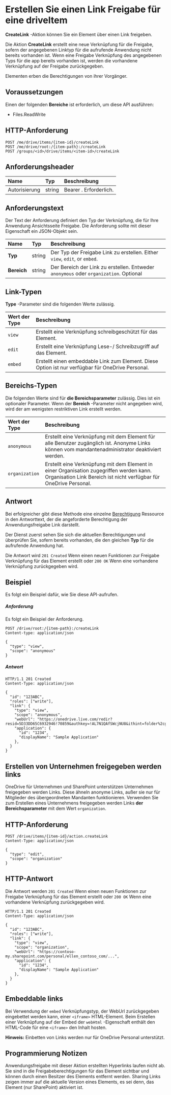 # <a name="create-a-sharing-link-for-a-driveitem"></a>Erstellen Sie einen Link Freigabe für eine driveItem

**CreateLink** -Aktion können Sie ein Element über einen Link freigeben.

Die Aktion **CreateLink** erstellt eine neue Verknüpfung für die Freigabe, sofern der angegebenen Linktyp für die aufrufende Anwendung nicht bereits vorhanden ist. Wenn eine Freigabe Verknüpfung des angegebenen Typs für die app bereits vorhanden ist, werden die vorhandene Verknüpfung auf der Freigabe zurückgegeben.

Elementen erben die Berechtigungen von ihrer Vorgänger.

## <a name="prerequisites"></a>Voraussetzungen
Einen der folgenden **Bereiche** ist erforderlich, um diese API ausführen:

  * Files.ReadWrite

## <a name="http-request"></a>HTTP-Anforderung
<!-- { "blockType": "ignored" } -->
```http
POST /me/drive/items/{item-id}/createLink
POST /me/drive/root:/{item-path}:/createLink
POST /groups/<id>/drive/items/<item-id>/createLink
```

## <a name="request-headers"></a>Anforderungsheader

| Name          | Typ   | Beschreibung               |
|:--------------|:-------|:--------------------------|
| Autorisierung | string | Bearer <token>. Erforderlich. |


## <a name="request-body"></a>Anforderungstext
Der Text der Anforderung definiert den Typ der Verknüpfung, die für Ihre Anwendung Ansichtsseite Freigabe. Die Anforderung sollte mit dieser Eigenschaft ein JSON-Objekt sein.

| Name   | Typ   | Beschreibung                                                          |
|:-------|:-------|:---------------------------------------------------------------------|
| **Typ** | string | Der Typ der Freigabe Link zu erstellen. Either `view`, `edit`, or `embed`. |
| **Bereich** | string | Der Bereich der Link zu erstellen. Entweder `anonymous` oder `organization`. Optional |

## <a name="link-types"></a>Link-Typen
**Type** -Parameter sind die folgenden Werte zulässig.

| Wert der Type | Beschreibung                                                                                  |
|:-----------|:---------------------------------------------------------------------------------------------|
| `view`     | Erstellt eine Verknüpfung schreibgeschützt für das Element.                                                        |
| `edit`     | Erstellt eine Verknüpfung Lese-/ Schreibzugriff auf das Element.                                                       |
| `embed`    | Erstellt einen embeddable Link zum Element. Diese Option ist nur verfügbar für OneDrive Personal. |

## <a name="scope-types"></a>Bereichs-Typen
Die folgenden Werte sind für **die Bereichsparameter** zulässig. Dies ist ein optionaler Parameter. Wenn der **Bereich** -Parameter nicht angegeben wird, wird der am wenigsten restriktiven Link erstellt werden.

| Wert der Type     | Beschreibung                                                                                                                   |
|:---------------|:------------------------------------------------------------------------------------------------------------------------------|
| `anonymous`    | Erstellt eine Verknüpfung mit dem Element für alle Benutzer zugänglich ist. Anonyme Links können vom mandantenadministrator deaktiviert werden.                 |
| `organization` | Erstellt eine Verknüpfung mit dem Element in einer Organisation zugegriffen werden kann. Organisation Link Bereich ist nicht verfügbar für OneDrive Personal. |

## <a name="response"></a>Antwort

Bei erfolgreicher gibt diese Methode eine einzelne [Berechtigung](../resources/permission.md) Ressource in den Antworttext, der die angeforderte Berechtigung der Anwendungsfreigabe Link darstellt.

Der Dienst zuerst sehen Sie sich die aktuellen Berechtigungen und überprüfen Sie, sofern bereits vorhanden, die den gleichen **Typ** für die aufrufende Anwendung hat.

Die Antwort wird `201 Created` Wenn einen neuen Funktionen zur Freigabe Verknüpfung für das Element erstellt oder `200 OK` Wenn eine vorhandene Verknüpfung zurückgegeben wird.

## <a name="example"></a>Beispiel
Es folgt ein Beispiel dafür, wie Sie diese API-aufrufen.

##### <a name="request"></a>Anforderung
Es folgt ein Beispiel der Anforderung.

<!-- {
  "blockType": "request",
  "name": "item_createlink"
}-->
```http
POST /drive/root:/{item-path}:/createLink
Content-type: application/json

{
  "type": "view",
  "scope": "anonymous"
}
```

##### <a name="response"></a>Antwort

<!-- { "blockType": "response", "@odata.type": "microsoft.graph.permission" } -->
```http
HTTP/1.1 201 Created
Content-Type: application/json

{
  "id": "123ABC",
  "roles": ["write"],
  "link": {
    "type": "view",
    "scope": "anonymous",
    "webUrl": "https://onedrive.live.com/redir?resid=5D33DD65C6932946!70859&authkey=!AL7N1QAfSWcjNU8&ithint=folder%2cgif",
    "application": {
      "id": "1234",
      "displayName": "Sample Application"
    },
  }
}
```

## <a name="creating-company-sharable-links"></a>Erstellen von Unternehmen freigegeben werden links

OneDrive für Unternehmen und SharePoint unterstützen Unternehmen freigegeben werden Links. Diese ähneln anonyme Links, außer sie nur für Mitglieder des übergeordneten Mandanten funktionieren. Verwenden Sie zum Erstellen eines Unternehmens freigegeben werden Links **der Bereichsparameter** mit dem Wert `organization`.

## <a name="http-request"></a>HTTP-Anforderung

<!-- { "blockType": "request", "name": "create-link-scoped", "scopes": "files.readwrite service.sharepoint" } -->
```http
POST /drive/items/{item-id}/action.createLink
Content-Type: application/json

{
  "type": "edit",
  "scope": "organization"
}
```

## <a name="http-response"></a>HTTP-Antwort

Die Antwort werden `201 Created` Wenn einen neuen Funktionen zur Freigabe Verknüpfung für das Element erstellt oder `200 OK` Wenn eine vorhandene Verknüpfung zurückgegeben wird.

<!-- { "blockType": "response", "@odata.type": "microsoft.graph.permission" } -->
```http
HTTP/1.1 201 Created
Content-Type: application/json

{
  "id": "123ABC",
  "roles": ["write"],
  "link": {
    "type": "view",
    "scope": "organization",
    "webUrl": "https://contoso-my.sharepoint.com/personal/ellen_contoso_com/...",
    "application": {
      "id": "1234",
      "displayName": "Sample Application"
    },
  }
}
```

## <a name="embeddable-links"></a>Embeddable links

Bei Verwendung der `embed` Verknüpfungstyp, der WebUrl zurückgegeben eingebettet werden kann, einer `<iframe>` HTML-Element. Beim Erstellen einer Verknüpfung auf der Embed der `webHtml` -Eigenschaft enthält den HTML-Code für eine `<iframe>` den Inhalt hosten.

**Hinweis:** Einbetten von Links werden nur für OneDrive Personal unterstützt.

## <a name="programming-notes"></a>Programmierung Notizen

Anwendungsfreigabe mit dieser Aktion erstellten Hyperlinks laufen nicht ab. Sie sind in die Freigabeberechtigungen für das Element sichtbar und können durch einen Besitzer des Elements entfernt werden.
Sharing Links zeigen immer auf die aktuelle Version eines Elements, es sei denn, das Element (nur SharePoint) aktiviert ist.

<!-- uuid: 8fcb5dbc-d5aa-4681-8e31-b001d5168d79
2015-10-25 14:57:30 UTC -->
<!-- {
  "type": "#page.annotation",
  "description": "item: createLink",
  "keywords": "",
  "section": "documentation",
  "tocPath": "OneDrive/Item/Create sharing link"
} -->

